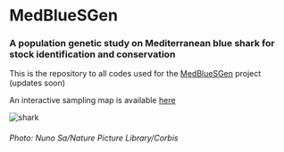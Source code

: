 # MedBlueSGen 
### A population genetic study on Mediterranean blue shark for stock identification and conservation
This is the repository to all codes used for the [MedBlueSGen](https://fishreg.jrc.ec.europa.eu/web/medbluesgen) project (updates soon)

An interactive sampling map is available [here](https://fishreg.jrc.ec.europa.eu/web/medbluesgen/sampling-data)

![shark](https://user-images.githubusercontent.com/51339439/162580700-63a773e1-d047-4efd-a07c-263bc4d4db96.jpg)
###### Photo: Nuno Sa/Nature Picture Library/Corbis
